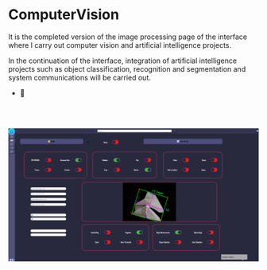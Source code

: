 # ComputerVision

It is the completed version of the image processing page of the interface where I carry out computer vision and artificial intelligence projects.

In the continuation of the interface, integration of artificial intelligence projects such as object classification, recognition and segmentation and system communications will be carried out.

- 🚀

<br>
<br>
<p align="center">
    <img width="1900" src="main.png" alt="system">
</p>
